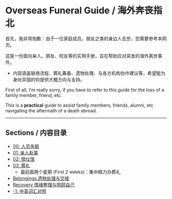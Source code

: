 # Overseas Funeral Guide / 海外奔丧指北

首先，我非常抱歉：由于一位家庭成员，朋友之类的身边人去世，您需要参考本网页。

这是一份面向亲人、朋友、校友等的实用手册，旨在帮助应对突发的海外离世事件。
- 内容涵盖联络流程、葬礼筹备、遗物处理、与各方机构协作建议等，希望能为身处异国的你提供大概方向与支持。

First of all,
I'm really sorry,
if you have to refer to this guide for the loss of a family member, friend, etc.

This is a **practical** guide to assist family members, friends, alumni, etc navigating the aftermath of a death abroad.


---

## Sections / 内容目录

- [00: 人员失联](docs/00-unreachable-contact.md)
- [01: 亲人赴美](docs/01-china-to-us.md)
- [02: 殡仪馆](docs/02-funeral-home.md)
- [03: 葬礼](docs/03-funeral.md)
  - 最前面两个星期 (First 2 weeks)：集中精力办葬礼
- [Belongings 遗物处理与交接](docs/belongings.md)
- [Recovery 情绪整理与照顾自己](docs/recovery.md)
- [-1: 中英词汇对照](docs/99-glossary.md)

